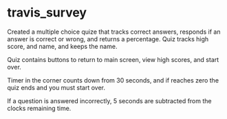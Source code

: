 # travis_survey
Created a multiple choice quize that tracks correct answers, responds if an answer is correct or wrong, and returns a percentage.
Quiz tracks high score, and name, and keeps the name.

Quiz contains buttons to return to main screen, view high scores, and start over.

Timer in the corner counts down from 30 seconds, and if reaches zero the quiz ends and you must start over.

If a question is answered incorrectly, 5 seconds are subtracted from the clocks remaining time.



